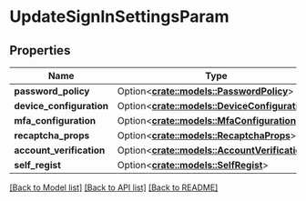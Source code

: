 # UpdateSignInSettingsParam

## Properties

Name | Type | Description | Notes
------------ | ------------- | ------------- | -------------
**password_policy** | Option<[**crate::models::PasswordPolicy**](PasswordPolicy.md)> |  | [optional]
**device_configuration** | Option<[**crate::models::DeviceConfiguration**](DeviceConfiguration.md)> |  | [optional]
**mfa_configuration** | Option<[**crate::models::MfaConfiguration**](MfaConfiguration.md)> |  | [optional]
**recaptcha_props** | Option<[**crate::models::RecaptchaProps**](RecaptchaProps.md)> |  | [optional]
**account_verification** | Option<[**crate::models::AccountVerification**](AccountVerification.md)> |  | [optional]
**self_regist** | Option<[**crate::models::SelfRegist**](SelfRegist.md)> |  | [optional]

[[Back to Model list]](../README.md#documentation-for-models) [[Back to API list]](../README.md#documentation-for-api-endpoints) [[Back to README]](../README.md)


